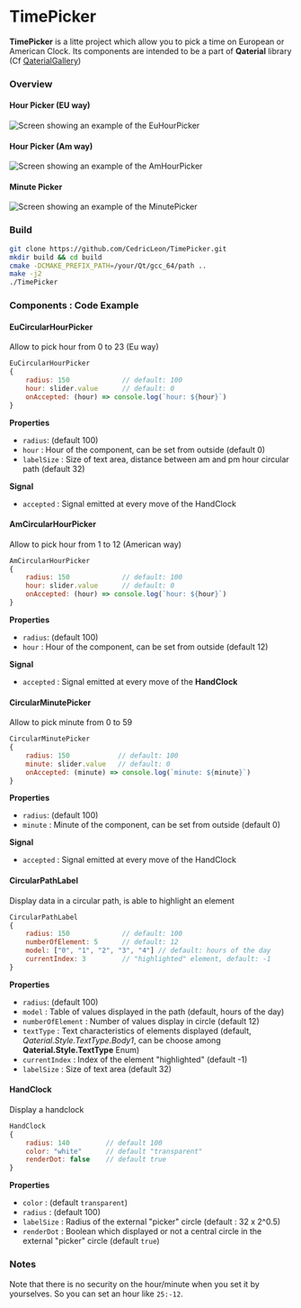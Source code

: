 # TimePicker

**TimePicker** is a litte project which allow you to pick a time on European or American Clock. Its components are intended to be a part of **Qaterial** library (Cf [QaterialGallery](https://olivierldff.github.io/QaterialGallery/))

### Overview

#### Hour Picker (EU way)

![Screen showing an example of the EuHourPicker](./docs/README_files/HourPickerEu.png)

#### Hour Picker (Am way)

![Screen showing an example of the AmHourPicker](./docs/README_files/HourPickerAm.png)

#### Minute Picker

![Screen showing an example of the MinutePicker](./docs/README_files/MinutePicker.png)

### Build

````bash
git clone https://github.com/CedricLeon/TimePicker.git
mkdir build && cd build
cmake -DCMAKE_PREFIX_PATH=/your/Qt/gcc_64/path ..
make -j2
./TimePicker
````

### Components : Code Example

#### EuCircularHourPicker

Allow to pick hour from 0 to 23 (Eu way)

````js
EuCircularHourPicker
{
    radius: 150			    // default: 100
    hour: slider.value		// default: 0
    onAccepted: (hour) => console.log(`hour: ${hour}`)
}
````

**Properties**

* `radius`: (default 100)
* `hour` : Hour of the component, can be set from outside (default 0) 
* `labelSize` : Size of text area, distance between am and pm hour circular path (default 32)

**Signal**

* `accepted` : Signal emitted at every move of the HandClock

#### AmCircularHourPicker

Allow to pick hour from 1 to 12 (American way)

````js
AmCircularHourPicker
{
    radius: 150			    // default: 100
    hour: slider.value		// default: 0    
    onAccepted: (hour) => console.log(`hour: ${hour}`)
}
````

**Properties**

* `radius`: (default 100)
* `hour` :  Hour of the component, can be set from outside (default 12) 

**Signal**

* `accepted` : Signal emitted at every move of the **HandClock**

#### CircularMinutePicker

Allow to pick minute from 0 to 59

````js
CircularMinutePicker
{
    radius: 150			   // default: 100
    minute: slider.value   // default: 0
    onAccepted: (minute) => console.log(`minute: ${minute}`)
}
````

**Properties**

* `radius`: (default 100)
* `minute` : Minute of the component, can be set from outside (default 0) 

**Signal**

* `accepted` : Signal emitted at every move of the HandClock

#### CircularPathLabel

Display data in a circular path, is able to highlight an element

````js
CircularPathLabel
{
    radius: 150				// default: 100
    numberOfElement: 5      // default: 12
    model: ["0", "1", "2", "3", "4"] // default: hours of the day
    currentIndex: 3         // "highlighted" element, default: -1
}
````

**Properties**

* `radius`: (default 100)
* `model` : Table of values displayed in the path (default, hours of the day)
* `numberOfElement` : Number of values display in circle (default 12)
* `textType` : Text characteristics of elements displayed (default, *Qaterial.Style.TextType.Body1*, can be choose among **Qaterial.Style.TextType** Enum)
* `currentIndex` : Index of the element "highlighted" (default -1)
* `labelSize` : Size of text area (default 32)

#### HandClock

Display a handclock

````js
HandClock
{
    radius: 140		    // default 100
    color: "white"	    // default "transparent"
    renderDot: false    // default true
}
````

**Properties**

* `color` : (default `transparent`)
* `radius` : (default 100)
* `labelSize` : Radius of the external "picker" circle (default : 32 x 2^0.5)
* `renderDot` : Boolean which displayed or not a central circle in the external "picker" circle (default `true`) 

### Notes

Note that there is no security on the hour/minute when you set it by yourselves. So you can set an hour like `25:-12`.



